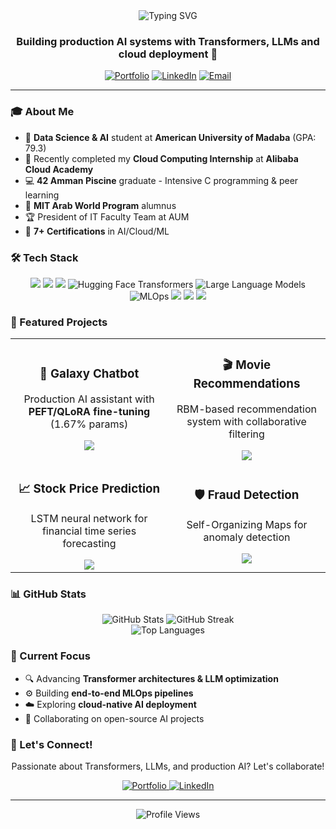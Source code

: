 <div align="center">
  <img src="https://readme-typing-svg.herokuapp.com?font=Fira+Code&size=32&duration=3000&pause=1000&color=52489C&center=true&vCenter=true&width=600&lines=Hi+%F0%9F%91%8B+I'm+Ahmad+Hammam;Data+Science+%26+AI+Engineer;LLM+%26+Transformers+Specialist" alt="Typing SVG" />
</div>

<h3 align="center">Building production AI systems with Transformers, LLMs and cloud deployment 🚀</h3>

<p align="center">
  <a href="https://ahmad-hammam.netlify.app/"><img src="https://img.shields.io/badge/Portfolio-52489C?style=for-the-badge&logo=google-chrome&logoColor=white" alt="Portfolio" /></a>
  <a href="https://linkedin.com/in/ahmad-hammam-1561212b2"><img src="https://img.shields.io/badge/LinkedIn-0077B5?style=for-the-badge&logo=linkedin&logoColor=white" alt="LinkedIn" /></a>
  <a href="mailto:ahmadhammam501@gmail.com"><img src="https://img.shields.io/badge/Email-D14836?style=for-the-badge&logo=gmail&logoColor=white" alt="Email" /></a>
</p>

---

### 🎓 About Me

- 🎯 **Data Science & AI** student at **American University of Madaba** (GPA: 79.3)
- 🔭 Recently completed my **Cloud Computing Internship** at **Alibaba Cloud Academy**
- 💻 **42 Amman Piscine** graduate - Intensive C programming & peer learning
- 🌟 **MIT Arab World Program** alumnus
- 🏆 President of IT Faculty Team at AUM
- 📜 **7+ Certifications** in AI/Cloud/ML

### 🛠️ Tech Stack

<p align="center">
  <img src="https://img.shields.io/badge/Python-3776AB?style=for-the-badge&logo=python&logoColor=white" />
  <img src="https://img.shields.io/badge/TensorFlow-FF6F00?style=for-the-badge&logo=tensorflow&logoColor=white" />
  <img src="https://img.shields.io/badge/PyTorch-EE4C2C?style=for-the-badge&logo=pytorch&logoColor=white" />
  <img src="https://img.shields.io/badge/Transformers-FF6A00?style=for-the-badge&logo=huggingface&logoColor=white" alt="Hugging Face Transformers" />
  <img src="https://img.shields.io/badge/LLMs-5849BE?style=for-the-badge&logo=openai&logoColor=white" alt="Large Language Models" />
  <img src="https://img.shields.io/badge/MLOps-3D6CB9?style=for-the-badge&logo=git&logoColor=white" alt="MLOps" />
  <img src="https://img.shields.io/badge/Flask-000000?style=for-the-badge&logo=flask&logoColor=white" />
  <img src="https://img.shields.io/badge/Alibaba_Cloud-FF6A00?style=for-the-badge&logo=alibaba-cloud&logoColor=white" />
  <img src="https://img.shields.io/badge/JavaScript-F7DF1E?style=for-the-badge&logo=javascript&logoColor=black" />
</p>

### 🚀 Featured Projects

<table>
  <tr>
    <td align="center" width="50%">
      <h3>🤖 Galaxy Chatbot</h3>
      <p>Production AI assistant with <strong>PEFT/QLoRA fine-tuning</strong> (1.67% params)</p>
      <a href="https://github.com/Ahmadhammam03/Galaxy-Chatbot">
        <img src="https://img.shields.io/badge/View_Project-52489C?style=for-the-badge&logo=github&logoColor=white" />
      </a>
    </td>
    <td align="center" width="50%">
      <h3>🎬 Movie Recommendations</h3>
      <p>RBM-based recommendation system with collaborative filtering</p>
      <a href="https://github.com/Ahmadhammam03/movie-recommendation-rbm">
        <img src="https://img.shields.io/badge/View_Project-52489C?style=for-the-badge&logo=github&logoColor=white" />
      </a>
    </td>
  </tr>
  <tr>
    <td align="center" width="50%">
      <h3>📈 Stock Price Prediction</h3>
      <p>LSTM neural network for financial time series forecasting</p>
      <a href="https://github.com/Ahmadhammam03/google-stock-prediction-rnn">
        <img src="https://img.shields.io/badge/View_Project-52489C?style=for-the-badge&logo=github&logoColor=white" />
      </a>
    </td>
    <td align="center" width="50%">
      <h3>🛡️ Fraud Detection</h3>
      <p>Self-Organizing Maps for anomaly detection</p>
      <a href="https://github.com/Ahmadhammam03/credit-card-fraud-detection-som">
        <img src="https://img.shields.io/badge/View_Project-52489C?style=for-the-badge&logo=github&logoColor=white" />
      </a>
    </td>
  </tr>
</table>

### 📊 GitHub Stats

<div align="center">
  <img src="https://github-readme-stats.vercel.app/api?username=Ahmadhammam03&show_icons=true&theme=tokyonight&hide_border=true" alt="GitHub Stats" />
  <img src="https://github-readme-streak-stats.herokuapp.com/?user=Ahmadhammam03&theme=tokyonight&hide_border=true" alt="GitHub Streak" />
</div>

<div align="center">
  <img src="https://github-readme-stats.vercel.app/api/top-langs/?username=Ahmadhammam03&layout=compact&theme=tokyonight&hide_border=true" alt="Top Languages" />
</div>

### 🎯 Current Focus

- 🔍 Advancing **Transformer architectures & LLM optimization**
- ⚙️ Building **end-to-end MLOps pipelines**
- ☁️ Exploring **cloud-native AI deployment**
- 🤝 Collaborating on open-source AI projects

### 💬 Let's Connect!

<div align="center">
  <p>Passionate about Transformers, LLMs, and production AI? Let's collaborate!</p>
  <a href="https://ahmad-hammam.netlify.app/">
    <img src="https://img.shields.io/badge/Portfolio-52489C?style=for-the-badge&logo=google-chrome&logoColor=white" alt="Portfolio" />
  </a>
  <a href="https://linkedin.com/in/ahmad-hammam-1561212b2">
    <img src="https://img.shields.io/badge/LinkedIn-0077B5?style=for-the-badge&logo=linkedin&logoColor=white" alt="LinkedIn" />
  </a>
</div>

---

<div align="center">
  <img src="https://komarev.com/ghpvc/?username=Ahmadhammam03&color=52489C&style=for-the-badge" alt="Profile Views" />
</div>
